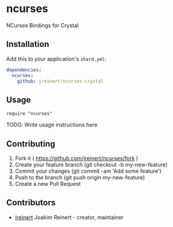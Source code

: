 # ncurses

NCurses Bindings for Crystal

## Installation


Add this to your application's `shard.yml`:

```yaml
dependencies:
  ncurses:
    github: jreinert/ncurses-crystal
```


## Usage


```crystal
require "ncurses"
```


TODO: Write usage instructions here


## Contributing

1. Fork it ( https://github.com/jreinert/ncurses/fork )
2. Create your feature branch (git checkout -b my-new-feature)
3. Commit your changes (git commit -am 'Add some feature')
4. Push to the branch (git push origin my-new-feature)
5. Create a new Pull Request

## Contributors

- [jreinert](https://github.com/jreinert) Joakim Reinert - creator, maintainer
